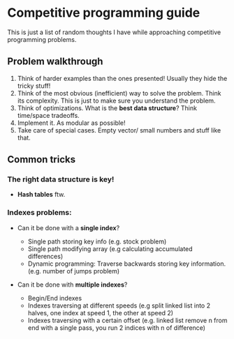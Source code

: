 # Competitive programming guide
This is just a list of random thoughts I have while approaching competitive programming problems.

## Problem walkthrough

1. Think of harder examples than the ones presented! Usually they hide the tricky stuff!
2. Think of the most obvious (inefficient) way to solve the problem. Think its complexity. This is just to make sure you understand the problem.
3. Think of optimizations. What is the **best data structure**? Think time/space tradeoffs.
4. Implement it. As modular as possible!
5. Take care of special cases. Empty vector/ small numbers and stuff like that.

## Common tricks

### The right data structure is key!
- **Hash tables** ftw.

### Indexes problems:
- Can it be done with a **single index**?
    - Single path storing key info (e.g. stock problem)
    - Single path modifying array (e.g calculating accumulated differences)
    - Dynamic programming: Traverse backwards storing key information. (e.g. number of jumps problem)

- Can it be done with **multiple indexes**?
    - Begin/End indexes
    - Indexes traversing at different speeds (e.g split linked list into 2 halves, one index at speed 1, the other at speed 2)
    - Indexes traversing with a certain offset (e.g. linked list remove n from end with a single pass, you run 2 indices with n of difference)
